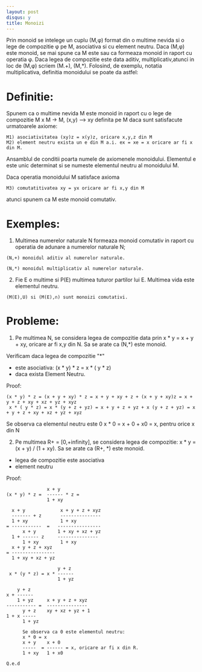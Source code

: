 ```yaml
---
layout: post
disqus: y
title: Monoizi
---
```


Prin monoid se intelege un cuplu (M,φ) format din o multime nevida si o lege de compozitie φ pe M, asociativa si cu element neutru.
Daca (M,φ) este monoid, se mai spune ca M este sau ca formeaza monoid in raport cu operatia φ. Daca legea de compozitie este data aditiv, multiplicativ,atunci in loc de (M,φ) scriem (M.+), (M,*).
Folosind, de exemplu, notatia multiplicativa, definitia monoidului se poate da astfel:

# Definitie:

Spunem ca o multime nevida M este monoid in raport cu o lege de compozitie M x M -> M, (x,y) --> xy
definita pe M daca sunt satisfacute urmatoarele axiome:

```
M1) asociativitatea (xy)z = x(y)z, oricare x,y,z din M
M2) element neutru exista un e din M a.i. ex = xe = x oricare ar fi x din M.
```
Ansamblul de conditii poarta numele de axiomenele monoidului. Elementul e este unic determinat si se numeste elementul neutru al monoidului M.

Daca operatia monoidului M satisface axioma
```
M3) comutatitivatea xy = yx oricare ar fi x,y din M
```
atunci spunem ca M este monoid comutativ.

# Exemples:

1) Multimea numerelor naturale N formeaza monoid comutativ in raport cu operatia de adunare a numerelor naturale N;
```
(N,+) monoidul aditiv al numerelor naturale.
```

```
(N,*) monoidul multiplicativ al numerelor naturale.
```

2) Fie E o multime si P(E) multimea tuturor partilor lui E. Multimea vida este elementul neutru.
```
(M(E),U) si (M(E),∩) sunt monoizi comutativi.
```

# Probleme:

1) Pe multimea N, se considera legea de compozitie data prin x * y = x + y + xy,
oricare ar fi x,y din N. Sa se arate ca
(N,*) este monoid.

Verificam daca legea de compozitie "*"
*  este asociativa: (x * y) * z = x * ( y * z)
* daca exista Element Neutru.

Proof:
```
(x * y) * z = (x + y + xy) * z = x + y + xy + z + (x + y + xy)z = x + y + z + xy + xz + yz + xyz
 x * ( y * z) = x * (y + z + yz) = x + y + z + yz + x (y + z + yz) = x + y + z + xy + xz + yz + xyz
 ```
 Se observa ca elementul neutru este 0
 x * 0 = x + 0 + x0 = x, pentru orice x din N

2) Pe multimea R+ = [0,+infinity], se considera legea de compozitie:
x * y = (x + y) / (1 + xy). Sa se arate ca (R+, *) este monoid.

* legea de compozitie este asociativa
* element neutru

Proof:

```
               x + y
(x * y) * z =  ------ * z =
               1 + xy

  x + y             x + y + z + xyz
  ------- + z       ---------------
  1 + xy            1 + xy
= -----------  =   ----------------
      x + y        1 + xy + xz + yz
  1 + ------ z     ---------------           
      1 + xy        1 + xy
  x + y + z + xyz
= ----------------  
  1 + xy + xz + yz

```

```
                   y + z
 x * (y * z) = x * ------
                   1 + yz

    y + z
x + ------
    1 + yz     x + y + z + xyz  
----------- =  ---------------
      y + z    xy + xz + yz + 1
1 + x -----    
      1 + yz             

      Se observa ca 0 este elementul neutru:
      x * 0 = x
      x + y    x + 0
      -----  = ------ = x, oricare ar fi x din R.
      1 + xy   1 + x0

Q.e.d      
```
